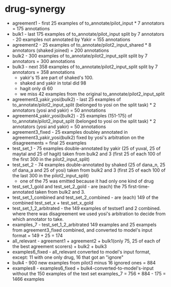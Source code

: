 # drug-synergy

- agreement1 - first 25 examples of to_annotate/pilot_input * 7 annotators = 175 annotations
- bulk1 - last 175 examples of to_annotate/pilot_input split by 7 annotators - 20 examples not annotated by Yakir = 155 annotations
- agreement2 - 25 examples of to_annotate/pilot2_input_shared * 8 annotators (shaked joined) = 200 annotations
- bulk2 - 300 examples of to_annotate/pilot2_input_split split by 7 annotators = 300 annotations
- bulk3 - next 358 examples of to_annotate/pilot2_input_split split by 7 annotators = 358 annotations
  - yakir's 15 are part of shaked's 100.
  - shaked and yakir in total did 98
  - hagit only di 60
  - we miss 42 examples from the original to_annotate/pilot2_input_split
- agreement3_yakir_yosi(bulk2) - last 25 examples of to_annotate/pilot2_input_split (belonged to yosi on the split task) * 2 annotators (yosi and yakir) = 50 annotations
- agreement4_yakir_yosi(bulk2) - 25 examples (151-175) of to_annotate/pilot2_input_split (belonged to yosi on the split task) * 2 annotators (yosi and yakir) = 50 annotations
- agreement3_fixed - 25 examples doubley annotated in agreement3_yakir_yosi(bulk2) fixed by yosi's arbitration on the disagreements = final 25 examples
- test_set_1 - 75 examples double-annotated by yakir (25 of yuval, 25 of maytal and 25 of hagit) taken from bulk2 and 3 (first 25 of each 100 of the first 300 in the pilot2_input_split)
- test_set_2 - 74 examples double-annotated by shaked (25 of dana_n, 25 of dana_a and 25 of yosi) taken from bulk2 and 3 (first 25 of each 100 of the last 300 in the pilot2_input_split)
  - one of the 75 was emitted because it had only one kind of drug
- test_set_1_gold and test_set_2_gold - are (each) the 75 first-time-annotated taken from bulk2 and 3.
- test_set_1_combined and test_set_2_combined - are (each) 149 of the combined test_set_x + test_set_x_gold
- test_set_1_2_arbitrated - the 149 examples of testset1 and 2 combined. where there was disagreement we used yosi's arbitration to decide from which annotator to take.
- examples_7 - test_set_1_2_arbitrated 149 examples and 25 exampels from agreement3_fixed combined, and converted to model's input format = 149 + 25 = 174
- all_relevant - agreement1 + agreement2 + bulk1(only 75, 25 of each of the best agreement scorers) + bulk2 + bulk3
- examples6_fixed - all_relevant converted to model's input format, except: 11 with one only drug, 16 that got an "ignore"
- bulk4 - 900 new examples from pilot3 minus 16 ignored ones = 884
- examples8 - examples6_fixed + bulk4-converted-to-model's-input without the 150 examples of the text set examples_7 = 756 + 884 - 175 = 1466 examples